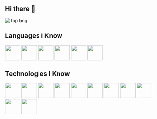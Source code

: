 ## Hi there 👋

![Top lang](https://github-readme-stats.vercel.app/api/top-langs/?username=Weesli&hide_progress=false)


## Languages I Know
<p align="left">
  <img src="https://cdn.jsdelivr.net/gh/devicons/devicon@latest/icons/java/java-original-wordmark.svg" width="50px" height="50px" />
  <img src="https://cdn.jsdelivr.net/gh/devicons/devicon@latest/icons/javascript/javascript-original.svg" width="50px" height="50px" />
  <img src="https://cdn.jsdelivr.net/gh/devicons/devicon@latest/icons/typescript/typescript-original.svg" width="50px" height="50px"/>
  <img src="https://cdn.jsdelivr.net/gh/devicons/devicon@latest/icons/go/go-original-wordmark.svg" width="50px" height="50px"/>
  <img src="https://cdn.jsdelivr.net/gh/devicons/devicon@latest/icons/python/python-original-wordmark.svg" width="50px" height="50px"/>
  <img src="https://cdn.jsdelivr.net/gh/devicons/devicon@latest/icons/csharp/csharp-original.svg" width="50px" height="50px"/>
</p>



## Technologies I Know
<p align="left">
  <img src="https://cdn.jsdelivr.net/gh/devicons/devicon@latest/icons/react/react-original-wordmark.svg"  width="50px" height="50px"/>
  <img src="https://cdn.jsdelivr.net/gh/devicons/devicon@latest/icons/svelte/svelte-original.svg"  width="50px" height="50px"/>
  <img src="https://cdn.jsdelivr.net/gh/devicons/devicon@latest/icons/express/express-original-wordmark.svg"  width="50px" height="50px"/>
  <img src="https://cdn.jsdelivr.net/gh/devicons/devicon@latest/icons/fastify/fastify-original-wordmark.svg"  width="50px" height="50px"/>
  <img src="https://cdn.jsdelivr.net/gh/devicons/devicon@latest/icons/mongodb/mongodb-original-wordmark.svg"  width="50px" height="50px"/>
  <img src="https://cdn.jsdelivr.net/gh/devicons/devicon@latest/icons/mysql/mysql-original-wordmark.svg" width="50px" height="50px" />
  <img src="https://cdn.jsdelivr.net/gh/devicons/devicon@latest/icons/sqlite/sqlite-original-wordmark.svg"  width="50px" height="50px"/>
  <img src="https://cdn.jsdelivr.net/gh/devicons/devicon@latest/icons/redis/redis-original-wordmark.svg"  width="50px" height="50px"/>
  <img src="https://cdn.jsdelivr.net/gh/devicons/devicon@latest/icons/html5/html5-original-wordmark.svg"  width="50px" height="50px"/>
  <img src="https://cdn.jsdelivr.net/gh/devicons/devicon@latest/icons/css3/css3-original-wordmark.svg" width="50px" height="50px" />
  <img src="https://cdn.jsdelivr.net/gh/devicons/devicon@latest/icons/tailwindcss/tailwindcss-original-wordmark.svg"  width="50px" height="50px"/>


</p>
